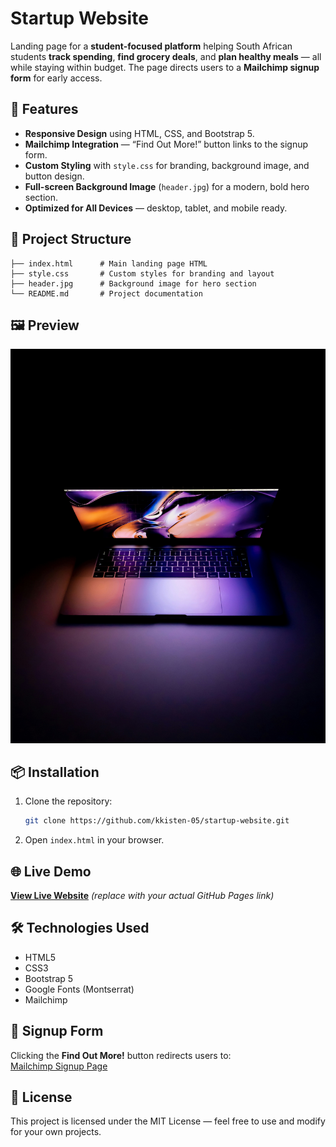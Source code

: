 # **Startup Website**  

Landing page for a **student-focused platform** helping South African students **track spending**, **find grocery deals**, and **plan healthy meals** — all while staying within budget. The page directs users to a **Mailchimp signup form** for early access.  

## 🚀 Features  
- **Responsive Design** using HTML, CSS, and Bootstrap 5.  
- **Mailchimp Integration** — “Find Out More!” button links to the signup form.  
- **Custom Styling** with `style.css` for branding, background image, and button design.  
- **Full-screen Background Image** (`header.jpg`) for a modern, bold hero section.  
- **Optimized for All Devices** — desktop, tablet, and mobile ready.  

## 📂 Project Structure  
```
├── index.html      # Main landing page HTML
├── style.css       # Custom styles for branding and layout
├── header.jpg      # Background image for hero section
└── README.md       # Project documentation
```

## 🖼 Preview  
![Landing Page Preview](header.jpg)  

## 📦 Installation  
1. Clone the repository:  
   ```bash
   git clone https://github.com/kkisten-05/startup-website.git
   ```  
2. Open `index.html` in your browser.  

## 🌐 Live Demo  
[**View Live Website**](https://yourusername.github.io/startup-website/) *(replace with your actual GitHub Pages link)*  

## 🛠 Technologies Used  
- HTML5  
- CSS3  
- Bootstrap 5  
- Google Fonts (Montserrat)  
- Mailchimp  

## 📧 Signup Form  
Clicking the **Find Out More!** button redirects users to:  
[Mailchimp Signup Page](https://mailchi.mp/5cd7a29f6c73/ksu)  

## 📜 License  
This project is licensed under the MIT License — feel free to use and modify for your own projects.  
